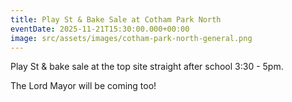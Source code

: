 ```yaml
---
title: Play St & Bake Sale at Cotham Park North
eventDate: 2025-11-21T15:30:00.000+00:00
image: src/assets/images/cotham-park-north-general.png
---
```


Play St & bake sale at the top site straight after school 3:30 - 5pm.

The Lord Mayor will be coming too!
